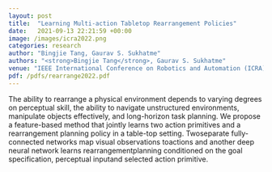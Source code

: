```yaml
---
layout: post
title:  "Learning Multi-action Tabletop Rearrangement Policies"
date:   2021-09-13 22:21:59 +00:00
image: /images/icra2022.png
categories: research
author: "Bingjie Tang, Gaurav S. Sukhatme"
authors: "<strong>Bingjie Tang</strong>, Gaurav S. Sukhatme"
venue: "IEEE International Conference on Robotics and Automation (ICRA), 2022, in submission."
pdf: /pdfs/rearrange2022.pdf
---
```

The ability to rearrange a physical environment depends to varying degrees on perceptual skill, the ability to navigate unstructured environments, manipulate objects effectively, and long-horizon task planning. We propose a feature-based method that jointly learns two action primitives and a  rearrangement planning policy in a table-top setting. Twoseparate fully-connected networks map visual observations toactions and another deep neural network learns rearrangementplanning conditioned on the goal specification, perceptual inputand selected action primitive.